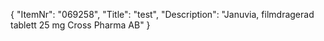 {
  "ItemNr": "069258",
  "Title": "test",
  "Description": "Januvia, filmdragerad tablett 25 mg Cross Pharma AB"
}